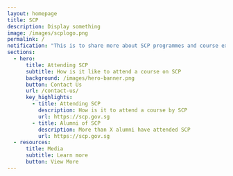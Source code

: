 ```yaml
---
layout: homepage
title: SCP
description: Display something
image: /images/scplogo.png
permalink: /
notification: "This is to share more about SCP programmes and course experience "
sections:
  - hero:
      title: Attending SCP
      subtitle: How is it like to attend a course on SCP
      background: /images/hero-banner.png
      button: Contact Us
      url: /contact-us/
      key_highlights:
        - title: Attending SCP
          description: How is it to attend a course by SCP
          url: https://scp.gov.sg
        - title: Alumni of SCP
          description: More than X alumni have attended SCP
          url: https://scp.gov.sg
  - resources:
      title: Media
      subtitle: Learn more
      button: View More
---
```

